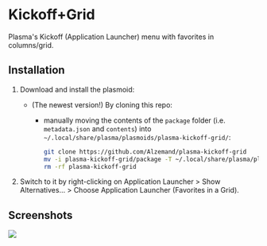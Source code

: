 # Kickoff+Grid

Plasma's Kickoff (Application Launcher) menu with favorites in columns/grid.


## Installation

1. Download and install the plasmoid:

   - (The newest version!) By cloning this repo:

     - manually moving the contents of the `package` folder (i.e. `metadata.json` and `contents`) into `~/.local/share/plasma/plasmoids/plasma-kickoff-grid/`:

       ```sh
       git clone https://github.com/Alzemand/plasma-kickoff-grid
       mv -i plasma-kickoff-grid/package -T ~/.local/share/plasma/plasmoids/plasma-kickoff-grid
       rm -rf plasma-kickoff-grid
       ```

2. Switch to it by right-clicking on Application Launcher > Show Alternatives... > Choose Application Launcher (Favorites in a Grid).

## Screenshots

![](https://raw.githubusercontent.com/Alzemand/plasma-kickoff-grid/master/contents/menu.gif)


